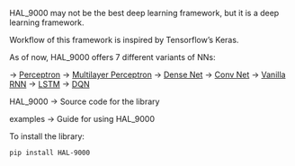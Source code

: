 HAL_9000 may not be the best deep learning framework, but it is a deep learning framework.

Workflow of this framework is inspired by Tensorflow’s Keras.

As of now, HAL_9000 offers 7 different variants of NNs:

-> [Perceptron](https://en.wikipedia.org/wiki/Perceptron)
-> [Multilayer Perceptron](https://en.wikipedia.org/wiki/Multilayer_perceptron)
-> [Dense Net](https://en.wikipedia.org/wiki/Artificial_neural_network)
-> [Conv Net](https://en.wikipedia.org/wiki/Convolutional_neural_network)
-> [Vanilla RNN](https://en.wikipedia.org/wiki/Recurrent_neural_network)
-> [LSTM](https://en.wikipedia.org/wiki/Long_short-term_memory)
-> [DQN](https://en.wikipedia.org/wiki/Q-learning)

HAL_9000 -> Source code for the library

examples -> Guide for using HAL_9000

To install the library:

    pip install HAL-9000
